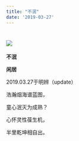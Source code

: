 ```yaml
---
title: "不泯"
date: '2019-03-27'
---
```

  #  ![](/images/heshui.jpg)
  
  **不泯**
  
  **闲居**
  
2019.03.27于明辨（update） 

浩瀚烟海谱蓝图， 

童心泯灭为成熟？ 

心怀灵性葆生机， 

半里乾坤相自出。 

